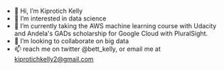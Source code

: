 - 👋 Hi, I’m Kiprotich Kelly
- 👀 I’m interested in data science
- 🌱 I’m currently taking the AWS machine learning course with Udacity and Andela's GADs scholarship for Google Cloud with PluralSight.
- 💞️ I’m looking to collaborate on big data
- 📫  reach me on twitter @bett_kelly, or email me at kiprotichkelly2@gmail.com

<!---
kelly2-code/kelly2-code is a ✨ special ✨ repository because its `README.md` (this file) appears on your GitHub profile.
You can click the Preview link to take a look at your changes.
--->
